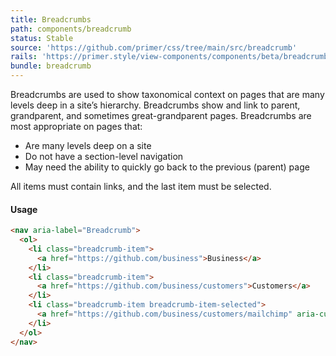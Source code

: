 ```yaml
---
title: Breadcrumbs
path: components/breadcrumb
status: Stable
source: 'https://github.com/primer/css/tree/main/src/breadcrumb'
rails: 'https://primer.style/view-components/components/beta/breadcrumbs'
bundle: breadcrumb
---
```


Breadcrumbs are used to show taxonomical context on pages that are many levels deep in a site’s hierarchy. Breadcrumbs show and link to parent, grandparent, and sometimes great-grandparent pages. Breadcrumbs are most appropriate on pages that:

- Are many levels deep on a site
- Do not have a section-level navigation
- May need the ability to quickly go back to the previous (parent) page

All items must contain links, and the last item must be selected.

#### Usage

```html live
<nav aria-label="Breadcrumb">
  <ol>
    <li class="breadcrumb-item">
      <a href="https://github.com/business">Business</a>
    </li>
    <li class="breadcrumb-item">
      <a href="https://github.com/business/customers">Customers</a>
    </li>
    <li class="breadcrumb-item breadcrumb-item-selected">
      <a href="https://github.com/business/customers/mailchimp" aria-current="page">MailChimp</a>
    </li>
  </ol>
</nav>
```
